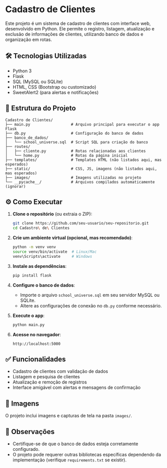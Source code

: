 
# Cadastro de Clientes

Este projeto é um sistema de cadastro de clientes com interface web, desenvolvido em Python. Ele permite o registro, listagem, atualização e exclusão de informações de clientes, utilizando banco de dados e organização em rotas.

## 🛠 Tecnologias Utilizadas

- Python 3
- Flask
- SQL (MySQL ou SQLite)
- HTML, CSS (Bootstrap ou customizado)
- SweetAlert2 (para alertas e notificações)

## 📁 Estrutura do Projeto

```
Cadastro de Clientes/
├── main.py                  # Arquivo principal para executar o app Flask
├── db.py                    # Configuração do banco de dados
├── banco_de_dados/
│   └── school_universe.sql  # Script SQL para criação do banco
├── routes/
│   ├── cliente.py           # Rotas relacionadas aos clientes
│   └── home.py              # Rotas da página inicial
├── templates/               # Templates HTML (não listados aqui, mas esperados)
├── static/                  # CSS, JS, imagens (não listados aqui, mas esperados)
├── images/                  # Imagens utilizadas no projeto
└── __pycache__/             # Arquivos compilados automaticamente (ignorar)
```

## ⚙️ Como Executar

1. **Clone o repositório** (ou extraia o ZIP):
   ```bash
   git clone https://github.com/seu-usuario/seu-repositorio.git
   cd Cadastro\ de\ Clientes
   ```

2. **Crie um ambiente virtual (opcional, mas recomendado)**:
   ```bash
   python -m venv venv
   source venv/bin/activate  # Linux/Mac
   venv\Scripts\activate     # Windows
   ```

3. **Instale as dependências**:
   ```bash
   pip install flask
   ```

4. **Configure o banco de dados**:
   - Importe o arquivo `school_universe.sql` em seu servidor MySQL ou SQLite.
   - Altere as configurações de conexão no `db.py` conforme necessário.

5. **Execute o app**:
   ```bash
   python main.py
   ```

6. **Acesse no navegador**:
   ```
   http://localhost:5000
   ```

## ✅ Funcionalidades

- Cadastro de clientes com validação de dados
- Listagem e pesquisa de clientes
- Atualização e remoção de registros
- Interface amigável com alertas e mensagens de confirmação

## 📸 Imagens

O projeto inclui imagens e capturas de tela na pasta `images/`.

## 📌 Observações

- Certifique-se de que o banco de dados esteja corretamente configurado.
- O projeto pode requerer outras bibliotecas específicas dependendo da implementação (verifique `requirements.txt` se existir).
